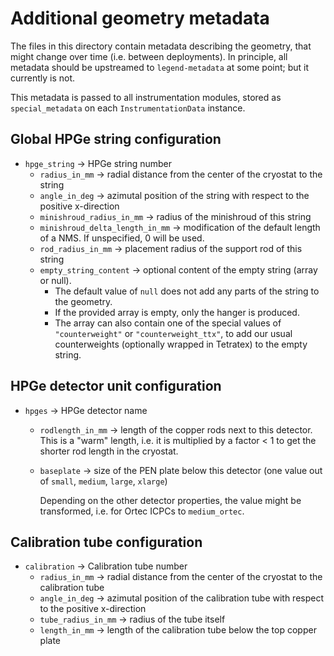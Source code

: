 # Additional geometry metadata

The files in this directory contain metadata describing the geometry, that might
change over time (i.e. between deployments). In principle, all metadata should
be upstreamed to `legend-metadata` at some point; but it currently is not.

This metadata is passed to all instrumentation modules, stored as
`special_metadata` on each `InstrumentationData` instance.

## Global HPGe string configuration

- `hpge_string` → HPGe string number
  - `radius_in_mm` → radial distance from the center of the cryostat to the
    string
  - `angle_in_deg` → azimutal position of the string with respect to the
    positive x-direction
  - `minishroud_radius_in_mm` → radius of the minishroud of this string
  - `minishroud_delta_length_in_mm` → modification of the default length of a
    NMS. If unspecified, 0 will be used.
  - `rod_radius_in_mm` → placement radius of the support rod of this string
  - `empty_string_content` → optional content of the empty string (array or
    null).
    - The default value of `null` does not add any parts of the string to the
      geometry.
    - If the provided array is empty, only the hanger is produced.
    - The array can also contain one of the special values of `"counterweight"`
      or `"counterweight_ttx"`, to add our usual counterweights (optionally
      wrapped in Tetratex) to the empty string.

## HPGe detector unit configuration

- `hpges` → HPGe detector name
  - `rodlength_in_mm` → length of the copper rods next to this detector. This is
    a "warm" length, i.e. it is multiplied by a factor < 1 to get the shorter
    rod length in the cryostat.
  - `baseplate` → size of the PEN plate below this detector (one value out of
    `small`, `medium`, `large`, `xlarge`)

    Depending on the other detector properties, the value might be transformed,
    i.e. for Ortec ICPCs to `medium_ortec`.

## Calibration tube configuration

- `calibration` → Calibration tube number
  - `radius_in_mm` → radial distance from the center of the cryostat to the
    calibration tube
  - `angle_in_deg` → azimutal position of the calibration tube with respect to
    the positive x-direction
  - `tube_radius_in_mm` → radius of the tube itself
  - `length_in_mm` → length of the calibration tube below the top copper plate
